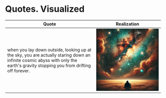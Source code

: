 # Quotes. Visualized








| Quote | Realization |
| ------- | ----- |
| when you lay down outside, looking up at the sky, you are actually staring down an infinite cosmic abyss with only the earth's gravity stopping you from drifting off forever. | <a><img src="imgs/1.webp" width="700"></a> |